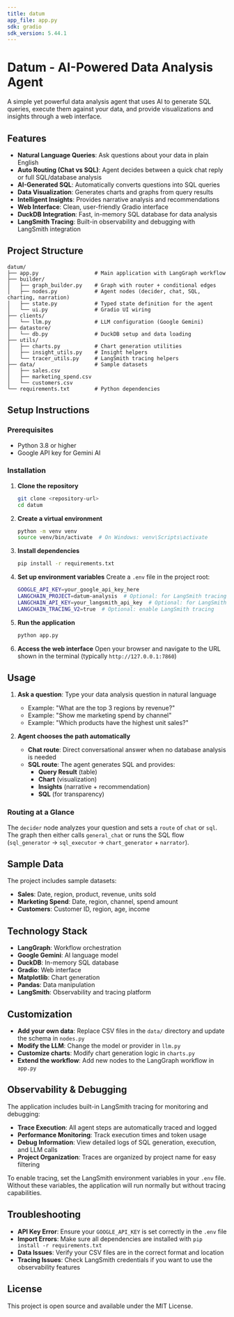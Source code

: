 ```yaml
---
title: datum
app_file: app.py
sdk: gradio
sdk_version: 5.44.1
---
```

# Datum - AI-Powered Data Analysis Agent

A simple yet powerful data analysis agent that uses AI to generate SQL queries, execute them against your data, and provide visualizations and insights through a web interface.

## Features

- **Natural Language Queries**: Ask questions about your data in plain English
- **Auto Routing (Chat vs SQL)**: Agent decides between a quick chat reply or full SQL/database analysis
- **AI-Generated SQL**: Automatically converts questions into SQL queries
- **Data Visualization**: Generates charts and graphs from query results
- **Intelligent Insights**: Provides narrative analysis and recommendations
- **Web Interface**: Clean, user-friendly Gradio interface
- **DuckDB Integration**: Fast, in-memory SQL database for data analysis
- **LangSmith Tracing**: Built-in observability and debugging with LangSmith integration

## Project Structure

```
datum/
├── app.py                  # Main application with LangGraph workflow
├── builder/
│   ├── graph_builder.py    # Graph with router + conditional edges
│   ├── nodes.py            # Agent nodes (decider, chat, SQL, charting, narration)
│   ├── state.py            # Typed state definition for the agent
│   └── ui.py               # Gradio UI wiring
├── clients/
│   └── llm.py              # LLM configuration (Google Gemini)
├── datastore/
│   └── db.py               # DuckDB setup and data loading
├── utils/
│   ├── charts.py           # Chart generation utilities
│   ├── insight_utils.py    # Insight helpers
│   └── tracer_utils.py     # LangSmith tracing helpers
├── data/                   # Sample datasets
│   ├── sales.csv
│   ├── marketing_spend.csv
│   └── customers.csv
└── requirements.txt        # Python dependencies
```

## Setup Instructions

### Prerequisites

- Python 3.8 or higher
- Google API key for Gemini AI

### Installation

1. **Clone the repository**
   ```bash
   git clone <repository-url>
   cd datum
   ```

2. **Create a virtual environment**
   ```bash
   python -m venv venv
   source venv/bin/activate  # On Windows: venv\Scripts\activate
   ```

3. **Install dependencies**
   ```bash
   pip install -r requirements.txt
   ```

4. **Set up environment variables**
   Create a `.env` file in the project root:
   ```bash
   GOOGLE_API_KEY=your_google_api_key_here
   LANGCHAIN_PROJECT=datum-analysis  # Optional: for LangSmith tracing
   LANGCHAIN_API_KEY=your_langsmith_api_key  # Optional: for LangSmith tracing
   LANGCHAIN_TRACING_V2=true  # Optional: enable LangSmith tracing
   ```

5. **Run the application**
   ```bash
   python app.py
   ```

6. **Access the web interface**
   Open your browser and navigate to the URL shown in the terminal (typically `http://127.0.0.1:7860`)

## Usage

1. **Ask a question**: Type your data analysis question in natural language
   - Example: "What are the top 3 regions by revenue?"
   - Example: "Show me marketing spend by channel"
   - Example: "Which products have the highest unit sales?"

2. **Agent chooses the path automatically**
   - **Chat route**: Direct conversational answer when no database analysis is needed
   - **SQL route**: The agent generates SQL and provides:
     - **Query Result** (table)
     - **Chart** (visualization)
     - **Insights** (narrative + recommendation)
     - **SQL** (for transparency)

### Routing at a Glance
The `decider` node analyzes your question and sets a `route` of `chat` or `sql`. The graph then either calls `general_chat` or runs the SQL flow (`sql_generator` → `sql_executor` → `chart_generator` + `narrator`).

## Sample Data

The project includes sample datasets:
- **Sales**: Date, region, product, revenue, units sold
- **Marketing Spend**: Date, region, channel, spend amount
- **Customers**: Customer ID, region, age, income

## Technology Stack

- **LangGraph**: Workflow orchestration
- **Google Gemini**: AI language model
- **DuckDB**: In-memory SQL database
- **Gradio**: Web interface
- **Matplotlib**: Chart generation
- **Pandas**: Data manipulation
- **LangSmith**: Observability and tracing platform

## Customization

- **Add your own data**: Replace CSV files in the `data/` directory and update the schema in `nodes.py`
- **Modify the LLM**: Change the model or provider in `llm.py`
- **Customize charts**: Modify chart generation logic in `charts.py`
- **Extend the workflow**: Add new nodes to the LangGraph workflow in `app.py`

## Observability & Debugging

The application includes built-in LangSmith tracing for monitoring and debugging:

- **Trace Execution**: All agent steps are automatically traced and logged
- **Performance Monitoring**: Track execution times and token usage
- **Debug Information**: View detailed logs of SQL generation, execution, and LLM calls
- **Project Organization**: Traces are organized by project name for easy filtering

To enable tracing, set the LangSmith environment variables in your `.env` file. Without these variables, the application will run normally but without tracing capabilities.

## Troubleshooting

- **API Key Error**: Ensure your `GOOGLE_API_KEY` is set correctly in the `.env` file
- **Import Errors**: Make sure all dependencies are installed with `pip install -r requirements.txt`
- **Data Issues**: Verify your CSV files are in the correct format and location
- **Tracing Issues**: Check LangSmith credentials if you want to use the observability features

## License

This project is open source and available under the MIT License.
